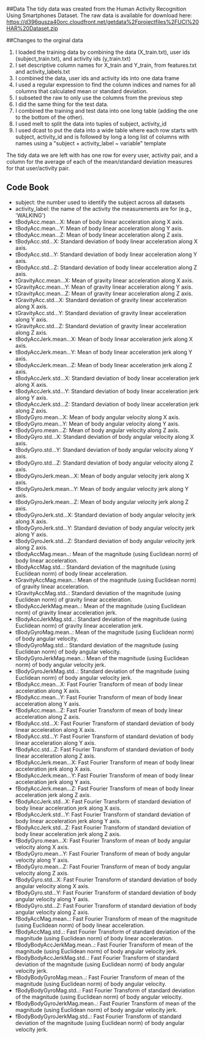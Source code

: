 ##Data
The tidy data was created from the Human Activity Recognition Using Smartphones Dataset. The raw data is available for download here: https://d396qusza40orc.cloudfront.net/getdata%2Fprojectfiles%2FUCI%20HAR%20Dataset.zip

##Changes to the orginal data

1. I loaded the training data by combining the data (X_train.txt), user ids (subject_train.txt), and activity ids (y_train.txt)
1. I set descriptive column names for X_train and Y_train, from features.txt and activity_labels.txt
1. I combined the data, user ids and activity ids into one data frame
1. I used a regular expression to find the column indices and names for all columns that calculated mean or standard deviation.
1. I subseted the raw to only use the columns from the previous step
1. I did the same thing for the test data.
1. I combined the training and test data into one long table (adding the one to the bottom of the other).
1. I used melt to split the data into tuples of subject, activity_id
1. I used dcast to put the data into a wide table where each row starts with subject, activity_id and is followed by long a long list of columns with names using a "subject + activity_label ~ variable" template 

The tidy data we are left with has one row for every user, activity pair, and a column for the average of each of the mean/standard deviation measures for that user/activity pair.

## Code Book

* subject: the number used to identify the subject across all datasets
* activity_label: the name of the activity the measurements are for (e.g., 'WALKING')
* tBodyAcc.mean...X: Mean of body linear acceleration along X axis.
* tBodyAcc.mean...Y: Mean of body linear acceleration along Y axis.
* tBodyAcc.mean...Z: Mean of body linear acceleration along Z axis.
* tBodyAcc.std...X: Standard deviation of body linear acceleration along X axis.
* tBodyAcc.std...Y: Standard deviation of body linear acceleration along Y axis.
* tBodyAcc.std...Z: Standard deviation of body linear acceleration along Z axis.
* tGravityAcc.mean...X: Mean of gravity linear acceleration along X axis.
* tGravityAcc.mean...Y: Mean of gravity linear acceleration along Y axis.
* tGravityAcc.mean...Z: Mean of gravity linear acceleration along Z axis.
* tGravityAcc.std...X: Standard deviation of gravity linear acceleration along X axis.
* tGravityAcc.std...Y: Standard deviation of gravity linear acceleration along Y axis.
* tGravityAcc.std...Z: Standard deviation of gravity linear acceleration along Z axis.
* tBodyAccJerk.mean...X: Mean of body linear acceleration jerk along X axis.
* tBodyAccJerk.mean...Y: Mean of body linear acceleration jerk along Y axis.
* tBodyAccJerk.mean...Z: Mean of body linear acceleration jerk along Z axis.
* tBodyAccJerk.std...X: Standard deviation of body linear acceleration jerk along X axis.
* tBodyAccJerk.std...Y: Standard deviation of body linear acceleration jerk along Y axis.
* tBodyAccJerk.std...Z: Standard deviation of body linear acceleration jerk along Z axis.
* tBodyGyro.mean...X: Mean of body angular velocity along X axis.
* tBodyGyro.mean...Y: Mean of body angular velocity along Y axis.
* tBodyGyro.mean...Z: Mean of body angular velocity along Z axis.
* tBodyGyro.std...X: Standard deviation of body angular velocity along X axis.
* tBodyGyro.std...Y: Standard deviation of body angular velocity along Y axis.
* tBodyGyro.std...Z: Standard deviation of body angular velocity along Z axis.
* tBodyGyroJerk.mean...X: Mean of body angular velocity jerk along X axis.
* tBodyGyroJerk.mean...Y: Mean of body angular velocity jerk along Y axis.
* tBodyGyroJerk.mean...Z: Mean of body angular velocity jerk along Z axis.
* tBodyGyroJerk.std...X: Standard deviation of body angular velocity jerk along X axis.
* tBodyGyroJerk.std...Y: Standard deviation of body angular velocity jerk along Y axis.
* tBodyGyroJerk.std...Z: Standard deviation of body angular velocity jerk along Z axis.
* tBodyAccMag.mean..: Mean of the magnitude (using Euclidean norm) of body linear acceleration.
* tBodyAccMag.std..: Standard deviation of the magnitude (using Euclidean norm) of body linear acceleration.
* tGravityAccMag.mean..: Mean of the magnitude (using Euclidean norm) of gravity linear acceleration.
* tGravityAccMag.std..: Standard deviation of the magnitude (using Euclidean norm) of gravity linear acceleration.
* tBodyAccJerkMag.mean..: Mean of the magnitude (using Euclidean norm) of gravity linear acceleration jerk.
* tBodyAccJerkMag.std..: Standard deviation of the magnitude (using Euclidean norm) of gravity linear acceleration jerk.
* tBodyGyroMag.mean..: Mean of the magnitude (using Euclidean norm) of body angular velocity.
* tBodyGyroMag.std..: Standard deviation of the magnitude (using Euclidean norm) of body angular velocity.
* tBodyGyroJerkMag.mean..: Mean of the magnitude (using Euclidean norm) of body angular velocity jerk.
* tBodyGyroJerkMag.std..: Standard deviation of the magnitude (using Euclidean norm) of body angular velocity jerk.
* fBodyAcc.mean...X: Fast Fourier Transform of mean of body linear acceleration along X axis.
* fBodyAcc.mean...Y: Fast Fourier Transform of mean of body linear acceleration along Y axis.
* fBodyAcc.mean...Z: Fast Fourier Transform of mean of body linear acceleration along Z axis.
* fBodyAcc.std...X: Fast Fourier Transform of standard deviation of body linear acceleration along X axis.
* fBodyAcc.std...Y: Fast Fourier Transform of standard deviation of body linear acceleration along Y axis.
* fBodyAcc.std...Z: Fast Fourier Transform of standard deviation of body linear acceleration along Z axis.
* fBodyAccJerk.mean...X: Fast Fourier Transform of mean of body linear acceleration jerk along X axis.
* fBodyAccJerk.mean...Y: Fast Fourier Transform of mean of body linear acceleration jerk along Y axis.
* fBodyAccJerk.mean...Z: Fast Fourier Transform of mean of body linear acceleration jerk along Z axis.
* fBodyAccJerk.std...X: Fast Fourier Transform of standard deviation of body linear acceleration jerk along X axis.
* fBodyAccJerk.std...Y: Fast Fourier Transform of standard deviation of body linear acceleration jerk along Y axis.
* fBodyAccJerk.std...Z: Fast Fourier Transform of standard deviation of body linear acceleration jerk along Z axis.
* fBodyGyro.mean...X: Fast Fourier Transform of mean of body angular velocity along X axis.
* fBodyGyro.mean...Y: Fast Fourier Transform of mean of body angular velocity along Y axis.
* fBodyGyro.mean...Z: Fast Fourier Transform of mean of body angular velocity along Z axis.
* fBodyGyro.std...X: Fast Fourier Transform of standard deviation of body angular velocity along X axis.
* fBodyGyro.std...Y: Fast Fourier Transform of standard deviation of body angular velocity along Y axis.
* fBodyGyro.std...Z: Fast Fourier Transform of standard deviation of body angular velocity along Z axis.
* fBodyAccMag.mean..: Fast Fourier Transform of mean of the magnitude (using Euclidean norm) of body linear acceleration.
* fBodyAccMag.std..: Fast Fourier Transform of standard deviation of the magnitude (using Euclidean norm) of body linear acceleration.
* fBodyBodyAccJerkMag.mean..: Fast Fourier Transform of mean of the magnitude (using Euclidean norm) of body angular velocity jerk.
* fBodyBodyAccJerkMag.std..: Fast Fourier Transform of standard deviation of the magnitude (using Euclidean norm) of body angular velocity jerk.
* fBodyBodyGyroMag.mean..: Fast Fourier Transform of mean of the magnitude (using Euclidean norm) of body angular velocity.
* fBodyBodyGyroMag.std..: Fast Fourier Transform of standard deviation of the magnitude (using Euclidean norm) of body angular velocity.
* fBodyBodyGyroJerkMag.mean..: Fast Fourier Transform of mean of the magnitude (using Euclidean norm) of body angular velocity jerk.
* fBodyBodyGyroJerkMag.std..: Fast Fourier Transform of standard deviation of the magnitude (using Euclidean norm) of body angular velocity jerk.